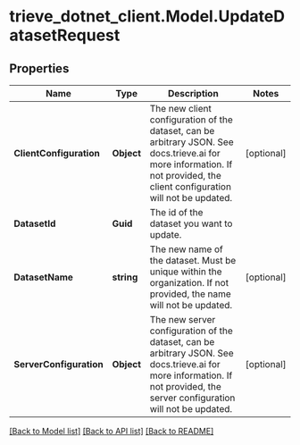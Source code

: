 # trieve_dotnet_client.Model.UpdateDatasetRequest

## Properties

Name | Type | Description | Notes
------------ | ------------- | ------------- | -------------
**ClientConfiguration** | **Object** | The new client configuration of the dataset, can be arbitrary JSON. See docs.trieve.ai for more information. If not provided, the client configuration will not be updated. | [optional] 
**DatasetId** | **Guid** | The id of the dataset you want to update. | 
**DatasetName** | **string** | The new name of the dataset. Must be unique within the organization. If not provided, the name will not be updated. | [optional] 
**ServerConfiguration** | **Object** | The new server configuration of the dataset, can be arbitrary JSON. See docs.trieve.ai for more information. If not provided, the server configuration will not be updated. | [optional] 

[[Back to Model list]](../README.md#documentation-for-models) [[Back to API list]](../README.md#documentation-for-api-endpoints) [[Back to README]](../README.md)

